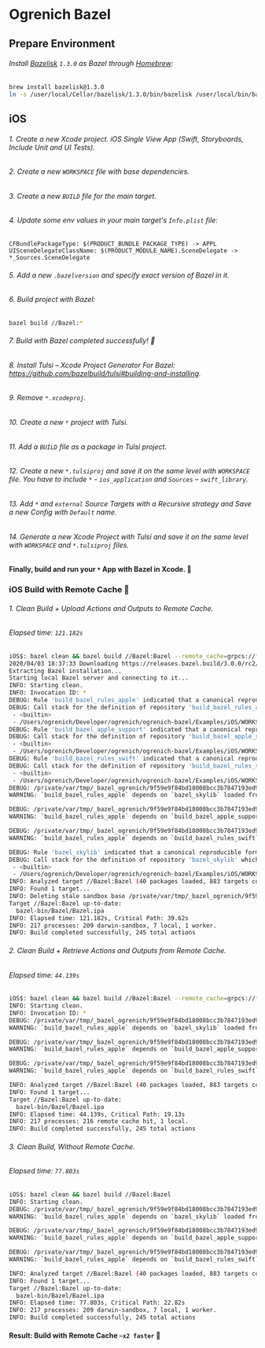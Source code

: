 # Ogrenich Bazel


## Prepare Environment

###### Install [Bazelisk](https://github.com/bazelbuild/bazeliskhttps://github.com/bazelbuild/bazelisk) `1.3.0` as Bazel through [Homebrew](https://brew.sh):

```bash
brew install bazelisk@1.3.0
ln -s /user/local/Cellar/bazelisk/1.3.0/bin/bazelisk /user/local/bin/bazel
```


## iOS

###### 1. Create a new Xcode project. iOS Single View App (Swift, Storyboards, Include Unit and UI Tests).

###### 2. Create a new `WORKSPACE` file with base dependencies.

###### 3. Create a new `BUILD` file for the main target.

###### 4. Update some env values in your main target's `Info.plist` file:
```
CFBundlePackageType: $(PRODUCT_BUNDLE_PACKAGE_TYPE) -> APPL
UISceneDelegateClassName: $(PRODUCT_MODULE_NAME).SceneDelegate -> *_Sources.SceneDelegate
```

###### 5. Add a new `.bazelversion` and specify exact version of Bazel in it.

###### 6. Build project with Bazel:

```bash
bazel build //Bazel:*
```

###### 7. Build with Bazel completed successfully! :tada:

###### 8. Install Tulsi – Xcode Project Generator For Bazel: <https://github.com/bazelbuild/tulsi#building-and-installing>.

###### 9. Remove `*.xcodeproj`.

###### 10. Create a new `*` project with Tulsi.

###### 11. Add a `BUILD` file as a package in Tulsi project.

###### 12. Create a new `*.tulsiproj` and save it on the same level with `WORKSPACE` file. You have to include `*` - `ios_application` and `Sources` – `swift_library`.

###### 13. Add `*` and `external` Source Targets with a Recursive strategy and Save a new Config with `Default` name.

###### 14. Generate a new Xcode Project with Tulsi and save it on the same level with `WORKSPACE` and `*.tulsiproj` files.

#### Finally, build and run your `*` App with Bazel in Xcode. :champagne:



### iOS Build with Remote Cache :construction_worker:

###### 1. Clean Build + Upload Actions and Outputs to Remote Cache.
###### Elapsed time: `121.182s`

```bash
iOS$: bazel clean && bazel build //Bazel:Bazel --remote_cache=grpcs://* --remote_header="authorization=:key:"
2020/04/03 18:37:33 Downloading https://releases.bazel.build/3.0.0/rc2/bazel-3.0.0rc2-darwin-x86_64...
Extracting Bazel installation...
Starting local Bazel server and connecting to it...
INFO: Starting clean.
INFO: Invocation ID: *
DEBUG: Rule 'build_bazel_rules_apple' indicated that a canonical reproducible form can be obtained by modifying arguments commit = "19f031f09185e0fcd722c22e596d09bd6fff7944", shallow_since = "1570721035 -0700" and dropping ["tag"]
DEBUG: Call stack for the definition of repository 'build_bazel_rules_apple' which is a git_repository (rule definition at /private/var/tmp/_bazel_ogrenich/9f59e9f84bd18008bcc3b7847193ed95/external/bazel_tools/tools/build_defs/repo/git.bzl:195:18):
 - <builtin>
 - /Users/ogrenich/Developer/ogrenich/ogrenich-bazel/Examples/iOS/WORKSPACE:32:1
DEBUG: Rule 'build_bazel_apple_support' indicated that a canonical reproducible form can be obtained by modifying arguments commit = "8c585c66c29b9d528e5fcf78da8057a6f3a4f001", shallow_since = "1570646613 -0700" and dropping ["tag"]
DEBUG: Call stack for the definition of repository 'build_bazel_apple_support' which is a git_repository (rule definition at /private/var/tmp/_bazel_ogrenich/9f59e9f84bd18008bcc3b7847193ed95/external/bazel_tools/tools/build_defs/repo/git.bzl:195:18):
 - <builtin>
 - /Users/ogrenich/Developer/ogrenich/ogrenich-bazel/Examples/iOS/WORKSPACE:38:1
DEBUG: Rule 'build_bazel_rules_swift' indicated that a canonical reproducible form can be obtained by modifying arguments commit = "ebef63d4fd639785e995b9a2b20622ece100286a", shallow_since = "1570649187 -0700" and dropping ["tag"]
DEBUG: Call stack for the definition of repository 'build_bazel_rules_swift' which is a git_repository (rule definition at /private/var/tmp/_bazel_ogrenich/9f59e9f84bd18008bcc3b7847193ed95/external/bazel_tools/tools/build_defs/repo/git.bzl:195:18):
 - <builtin>
 - /Users/ogrenich/Developer/ogrenich/ogrenich-bazel/Examples/iOS/WORKSPACE:44:1
DEBUG: /private/var/tmp/_bazel_ogrenich/9f59e9f84bd18008bcc3b7847193ed95/external/build_bazel_rules_apple/apple/repositories.bzl:35:5:
WARNING: `build_bazel_rules_apple` depends on `bazel_skylib` loaded from None (tag None), but we have detected it already loaded into your workspace from https://github.com/bazelbuild/bazel-skylib.git (tag 0.9.0). You may run into compatibility issues. To silence this warning, pass `ignore_version_differences = True` to `apple_rules_dependencies()`.

DEBUG: /private/var/tmp/_bazel_ogrenich/9f59e9f84bd18008bcc3b7847193ed95/external/build_bazel_rules_apple/apple/repositories.bzl:35:5:
WARNING: `build_bazel_rules_apple` depends on `build_bazel_apple_support` loaded from None (tag None), but we have detected it already loaded into your workspace from https://github.com/bazelbuild/apple_support.git (tag 0.7.2). You may run into compatibility issues. To silence this warning, pass `ignore_version_differences = True` to `apple_rules_dependencies()`.

DEBUG: /private/var/tmp/_bazel_ogrenich/9f59e9f84bd18008bcc3b7847193ed95/external/build_bazel_rules_apple/apple/repositories.bzl:35:5:
WARNING: `build_bazel_rules_apple` depends on `build_bazel_rules_swift` loaded from None (tag None), but we have detected it already loaded into your workspace from https://github.com/bazelbuild/rules_swift.git (tag 0.13.0). You may run into compatibility issues. To silence this warning, pass `ignore_version_differences = True` to `apple_rules_dependencies()`.

DEBUG: Rule 'bazel_skylib' indicated that a canonical reproducible form can be obtained by modifying arguments commit = "2b38b2f8bd4b8603d610cfc651fcbb299498147f", shallow_since = "1562957722 -0400" and dropping ["tag"]
DEBUG: Call stack for the definition of repository 'bazel_skylib' which is a git_repository (rule definition at /private/var/tmp/_bazel_ogrenich/9f59e9f84bd18008bcc3b7847193ed95/external/bazel_tools/tools/build_defs/repo/git.bzl:195:18):
 - <builtin>
 - /Users/ogrenich/Developer/ogrenich/ogrenich-bazel/Examples/iOS/WORKSPACE:22:1
INFO: Analyzed target //Bazel:Bazel (40 packages loaded, 883 targets configured).
INFO: Found 1 target...
INFO: Deleting stale sandbox base /private/var/tmp/_bazel_ogrenich/9f59e9f84bd18008bcc3b7847193ed95/sandbox
Target //Bazel:Bazel up-to-date:
  bazel-bin/Bazel/Bazel.ipa
INFO: Elapsed time: 121.182s, Critical Path: 39.62s
INFO: 217 processes: 209 darwin-sandbox, 7 local, 1 worker.
INFO: Build completed successfully, 245 total actions
```

###### 2. Clean Build + Retrieve Actions and Outputs from Remote Cache.
###### Elapsed time: `44.139s`

```bash
iOS$: bazel clean && bazel build //Bazel:Bazel --remote_cache=grpcs://* --remote_header="authorization=:key:"
INFO: Starting clean.
INFO: Invocation ID: *
DEBUG: /private/var/tmp/_bazel_ogrenich/9f59e9f84bd18008bcc3b7847193ed95/external/build_bazel_rules_apple/apple/repositories.bzl:35:5:
WARNING: `build_bazel_rules_apple` depends on `bazel_skylib` loaded from None (tag None), but we have detected it already loaded into your workspace from https://github.com/bazelbuild/bazel-skylib.git (tag 0.9.0). You may run into compatibility issues. To silence this warning, pass `ignore_version_differences = True` to `apple_rules_dependencies()`.

DEBUG: /private/var/tmp/_bazel_ogrenich/9f59e9f84bd18008bcc3b7847193ed95/external/build_bazel_rules_apple/apple/repositories.bzl:35:5:
WARNING: `build_bazel_rules_apple` depends on `build_bazel_apple_support` loaded from None (tag None), but we have detected it already loaded into your workspace from https://github.com/bazelbuild/apple_support.git (tag 0.7.2). You may run into compatibility issues. To silence this warning, pass `ignore_version_differences = True` to `apple_rules_dependencies()`.

DEBUG: /private/var/tmp/_bazel_ogrenich/9f59e9f84bd18008bcc3b7847193ed95/external/build_bazel_rules_apple/apple/repositories.bzl:35:5:
WARNING: `build_bazel_rules_apple` depends on `build_bazel_rules_swift` loaded from None (tag None), but we have detected it already loaded into your workspace from https://github.com/bazelbuild/rules_swift.git (tag 0.13.0). You may run into compatibility issues. To silence this warning, pass `ignore_version_differences = True` to `apple_rules_dependencies()`.

INFO: Analyzed target //Bazel:Bazel (40 packages loaded, 883 targets configured).
INFO: Found 1 target...
Target //Bazel:Bazel up-to-date:
  bazel-bin/Bazel/Bazel.ipa
INFO: Elapsed time: 44.139s, Critical Path: 19.13s
INFO: 217 processes: 216 remote cache hit, 1 local.
INFO: Build completed successfully, 245 total actions
```

###### 3. Clean Build, Without Remote Cache.
###### Elapsed time: `77.803s`

```bash
iOS$: bazel clean && bazel build //Bazel:Bazel
INFO: Starting clean.
DEBUG: /private/var/tmp/_bazel_ogrenich/9f59e9f84bd18008bcc3b7847193ed95/external/build_bazel_rules_apple/apple/repositories.bzl:35:5:
WARNING: `build_bazel_rules_apple` depends on `bazel_skylib` loaded from None (tag None), but we have detected it already loaded into your workspace from https://github.com/bazelbuild/bazel-skylib.git (tag 0.9.0). You may run into compatibility issues. To silence this warning, pass `ignore_version_differences = True` to `apple_rules_dependencies()`.

DEBUG: /private/var/tmp/_bazel_ogrenich/9f59e9f84bd18008bcc3b7847193ed95/external/build_bazel_rules_apple/apple/repositories.bzl:35:5:
WARNING: `build_bazel_rules_apple` depends on `build_bazel_apple_support` loaded from None (tag None), but we have detected it already loaded into your workspace from https://github.com/bazelbuild/apple_support.git (tag 0.7.2). You may run into compatibility issues. To silence this warning, pass `ignore_version_differences = True` to `apple_rules_dependencies()`.

DEBUG: /private/var/tmp/_bazel_ogrenich/9f59e9f84bd18008bcc3b7847193ed95/external/build_bazel_rules_apple/apple/repositories.bzl:35:5:
WARNING: `build_bazel_rules_apple` depends on `build_bazel_rules_swift` loaded from None (tag None), but we have detected it already loaded into your workspace from https://github.com/bazelbuild/rules_swift.git (tag 0.13.0). You may run into compatibility issues. To silence this warning, pass `ignore_version_differences = True` to `apple_rules_dependencies()`.

INFO: Analyzed target //Bazel:Bazel (40 packages loaded, 883 targets configured).
INFO: Found 1 target...
Target //Bazel:Bazel up-to-date:
  bazel-bin/Bazel/Bazel.ipa
INFO: Elapsed time: 77.803s, Critical Path: 22.82s
INFO: 217 processes: 209 darwin-sandbox, 7 local, 1 worker.
INFO: Build completed successfully, 245 total actions
```

#### Result: Build with Remote Cache `~x2 faster` :rocket:
